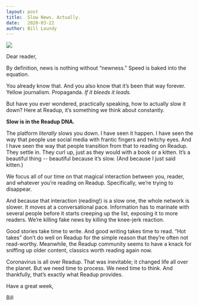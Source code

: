 ```yaml
---
layout: post
title:  Slow News. Actually.
date:   2020-03-22
author: Bill Loundy
---
```

<p>
<img src="https://billloundy.com/pics/kansasone/lightonwater.jpg" style="display:block;margin:0 auto;max-width:100%;">
</p>

<p>
Dear reader, 
</p>

<p>
By definition, news is nothing without “newness.” Speed is baked into the equation. 

<p>
You already know that. And you also know that it’s been that way forever. Yellow journalism. Propaganda. <em>If it bleeds it leads.</em>
</p>

<p>
But have you ever wondered, practically speaking, how to actually slow it down? Here at Readup, it’s something we think about constantly.
</p>

<p>
<strong>Slow is in the Readup DNA.</strong> 
</p>

<p>
The platform <em>literally</em> slows you down. I have seen it happen. I have seen the way that people use social media with frantic fingers and twitchy eyes. And I have seen the way that people transition from that to reading on Readup. They settle in. They curl up, just as they would with a book or a kitten. It’s a beautiful thing -- beautiful because it’s slow. (And because I just said kitten.) 
</p>

<p>
We focus all of our time on that magical interaction between you, reader, and whatever you’re reading on Readup. Specifically, we’re trying to disappear.
</p>

<p>
And because that interaction (reading!) is a slow one, the whole network is slower. It moves at a conversational pace. Information has to marinate with several people before it starts creeping up the list, exposing it to more readers. We’re killing fake news by killing the knee-jerk reaction. 
</p>

<p>
Good stories take time to write. And good writing takes time to read. “Hot takes” don’t do well on Readup for the simple reason that they’re often not read-worthy. Meanwhile, the Readup community seems to have a knack for sniffing up older content, classics worth reading again now.
</p>

</p>
Coronavirus is all over Readup. That was inevitable; it changed life all over the planet. But we need time to process. We need time to think. And thankfully, that’s exactly what Readup provides.
</p>

</p>
Have a great week, 
</p>

</p>
Bill
</p>